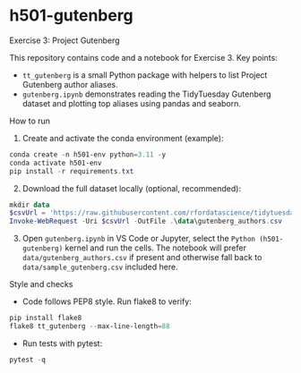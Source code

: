 # h501-gutenberg

Exercise 3: Project Gutenberg

This repository contains code and a notebook for Exercise 3. Key points:

- `tt_gutenberg` is a small Python package with helpers to list Project Gutenberg author aliases.
- `gutenberg.ipynb` demonstrates reading the TidyTuesday Gutenberg dataset and plotting top aliases using pandas and seaborn.

How to run

1. Create and activate the conda environment (example):

```powershell
conda create -n h501-env python=3.11 -y
conda activate h501-env
pip install -r requirements.txt
```

2. Download the full dataset locally (optional, recommended):

```powershell
mkdir data
$csvUrl = 'https://raw.githubusercontent.com/rfordatascience/tidytuesday/main/data/2025/2025-06-03/gutenberg_authors.csv'
Invoke-WebRequest -Uri $csvUrl -OutFile .\data\gutenberg_authors.csv
```

3. Open `gutenberg.ipynb` in VS Code or Jupyter, select the `Python (h501-gutenberg)` kernel and run the cells. The notebook will prefer `data/gutenberg_authors.csv` if present and otherwise fall back to `data/sample_gutenberg.csv` included here.

Style and checks

- Code follows PEP8 style. Run flake8 to verify:

```powershell
pip install flake8
flake8 tt_gutenberg --max-line-length=88
```

- Run tests with pytest:

```powershell
pytest -q
```
